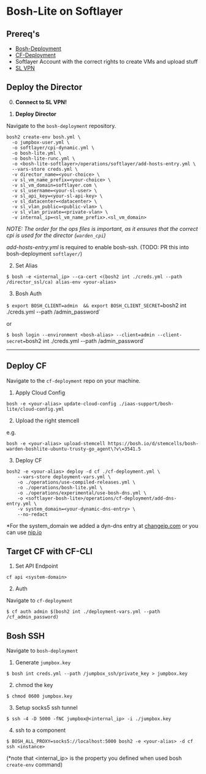 # Bosh-Lite on Softlayer

## Prereq's

- [Bosh-Deployment](https://github.com/cloudfoundry/bosh-deployment)
- [CF-Deployment](https://github.com/cloudfoundry/cf-deployment)
- Softlayer Account with the correct rights to create VMs and upload stuff
- [SL VPN](https://www.softlayer.com/VPN-Access)

## Deploy the Director

0. **Connect to SL VPN!**

1. **Deploy Director**

Navigate to the `bosh-deployment` repository. 

```
bosh2 create-env bosh.yml \
  -o jumpbox-user.yml \
  -o softlayer/cpi-dynamic.yml \
  -o bosh-lite.yml \
  -o bosh-lite-runc.yml \
  -o <bosh-lite-softlayer>/operations/softlayer/add-hosts-entry.yml \
  --vars-store creds.yml \
  -v director_name=<your-choice> \
  -v sl_vm_name_prefix=<your-choice> \
  -v sl_vm_domain=softlayer.com \
  -v sl_username=<your-sl-user> \
  -v sl_api_key=<your-sl-api-key> \
  -v sl_datacenter=<datacenter> \
  -v sl_vlan_public=<public-vlan> \
  -v sl_vlan_private=<private-vlan> \
  -v internal_ip=<sl_vm_name_prefix>.<sl_vm_domain>
```
*NOTE: The order for the ops files is important, as it ensures that the correct cpi is used for the director (`warden_cpi`)*

_add-hosts-entry.yml_ is required to enable bosh-ssh. (TODO: PR this into bosh-deployment `softlayer/`)

2. Set Alias

`$ bosh -e <internal_ip> --ca-cert <(bosh2 int ./creds.yml --path /director_ssl/ca) alias-env <your-alias>`

3. Bosh Auth

`$ export BOSH_CLIENT=admin  && export BOSH_CLIENT_SECRET=`bosh2 int ./creds.yml --path /admin_password`

or

`$ bosh login --environment <bosh-alias> --client=admin --client-secret=`bosh2 int ./creds.yml --path /admin_password`

---

## Deploy CF

Navigate to the `cf-deployment` repo on your machine. 

1. Apply Cloud Config 

`bosh -e <your-alias> update-cloud-config ./iaas-support/bosh-lite/cloud-config.yml`

2. Upload the right stemcell

e.g.

`bosh -e <your-alias> upload-stemcell https://bosh.io/d/stemcells/bosh-warden-boshlite-ubuntu-trusty-go_agent\?v\=3541.5`

3. Deploy CF

```
bosh2 -e <your-alias> deploy -d cf ./cf-deployment.yml \
    --vars-store deployment-vars.yml \
    -o ./operations/use-compiled-releases.yml \
    -o ./operations/bosh-lite.yml \
    -o ./operations/experimental/use-bosh-dns.yml \
    -o <softlayer-bosh-lite>/operations/cf-deployment/add-dns-entry.yml \
    -v system_domain=<your-dynamic-dns-entry> \
    --no-redact
```

*For the system_domain we added a dyn-dns entry at [changeip.com](http://changeip.com) or you can use [nip.io](http://nip.io/)


## Target CF with CF-CLI

1. Set API Endpoint

`cf api <system-domain>`

2. Auth

Navigate to `cf-deployment`

`$ cf auth admin $(bosh2 int ./deployment-vars.yml --path /cf_admin_password)`

## Bosh SSH

Navigate to `bosh-deployment`

1. Generate `jumpbox.key` 

`$ bosh int creds.yml --path /jumpbox_ssh/private_key > jumpbox.key`

2. chmod the key

`$ chmod 0600 jumpbox.key`

3. Setup socks5 ssh tunnel

`$ ssh -4 -D 5000 -fNC jumpbox@<internal_ip> -i ./jumpbox.key`

4. ssh to a component

`$ BOSH_ALL_PROXY=socks5://localhost:5000 bosh2 -e <your-alias> -d cf ssh <instance>`

(*note that <internal_ip> is the property you defined when used bosh `create-env` command)
